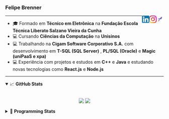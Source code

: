 <h3>Felipe Brenner</h3>

<a href="https://app.rocketseat.com.br/me/felipe-de-oliveira-brenner-conta-ignite" target="_blank" rel="nofollow"><img align="right" width="23rem" src="./assets/rocketseat.png" alt="Rocketseat: @felipe-de-oliveira-brenner-conta-ignite"/></a>
<a href="https://www.instagram.com/felipeobrenner/" target="_blank" rel="nofollow"><img align="right" width="23rem" src="./assets/instagram.png" alt="Instagram: @felipeobrenner"/></a>
<a href="https://www.linkedin.com/in/felipe-de-oliveira-brenner/" target="_blank" rel="nofollow"><img align="right" width="23rem" src="./assets/linkedin.png" alt="LinkedIn: @felipe-de-oliveira-brenner"/></a>

---

- 🎓 Formado em **Técnico em Eletrônica** na **Fundação Escola Técnica Liberato Salzano Vieira da Cunha**
- 💻 Cursando **Ciências da Computação** na **Unisinos**
- 💻 Trabalhando na **Cigam Software Corporativo S.A.** com desenvolvimento em **T-SQL (SQL Server)** , **PL/SQL (Oracle)** e **Magic (uniPaaS e xpa)**
- 💻 Experiência com projetos e estudos em **C++** e **Java** e estudando novas tecnologias como **React.js** e **Node.js**

---

<details open>
  <summary>📈 <b>GitHub Stats</b></summary>
  <br>
  <p align="center">
  <img src="https://github-readme-stats.vercel.app/api?username=felipebrenner&show_icons=true&theme=dark"/>
  <img src="https://github-readme-stats.vercel.app/api/top-langs/?username=felipebrenner&layout=compact&theme=dark">
  </p>

</details>

<details>
  <summary>🤖 <b>Programming Stats</b></summary>
  <br/>

  <!--START_SECTION:waka-->
**🐱 My Github Data** 

> 🏆 398 Contributions in the Year 2021
 > 
> 📦 113.5 kB Used in Github's Storage 
 > 
> 🚫 Not Opted to Hire
 > 
> 📜 17 Public Repositories 
 > 
> 🔑 2 Private Repositories  
 > 
**I'm a Night 🦉** 

```text
🌞 Morning    37 commits     ██░░░░░░░░░░░░░░░░░░░░░░░   8.24% 
🌆 Daytime    117 commits    ██████░░░░░░░░░░░░░░░░░░░   26.06% 
🌃 Evening    272 commits    ███████████████░░░░░░░░░░   60.58% 
🌙 Night      23 commits     █░░░░░░░░░░░░░░░░░░░░░░░░   5.12%

```
📅 **I'm Most Productive on Sunday** 

```text
Monday       73 commits     ████░░░░░░░░░░░░░░░░░░░░░   16.26% 
Tuesday      94 commits     █████░░░░░░░░░░░░░░░░░░░░   20.94% 
Wednesday    47 commits     ██░░░░░░░░░░░░░░░░░░░░░░░   10.47% 
Thursday     47 commits     ██░░░░░░░░░░░░░░░░░░░░░░░   10.47% 
Friday       27 commits     █░░░░░░░░░░░░░░░░░░░░░░░░   6.01% 
Saturday     58 commits     ███░░░░░░░░░░░░░░░░░░░░░░   12.92% 
Sunday       103 commits    █████░░░░░░░░░░░░░░░░░░░░   22.94%

```


📊 **This Week I Spent My Time On** 

```text
💬 Programming Languages: 
TypeScript               4 hrs 29 mins       ██████████████░░░░░░░░░░░   59.2% 
Markdown                 1 hr 36 mins        █████░░░░░░░░░░░░░░░░░░░░   21.21% 
JSON                     1 hr 3 mins         ███░░░░░░░░░░░░░░░░░░░░░░   13.85% 
JavaScript               13 mins             ░░░░░░░░░░░░░░░░░░░░░░░░░   3.02% 
Other                    12 mins             ░░░░░░░░░░░░░░░░░░░░░░░░░   2.72%

🔥 Editors: 
VS Code                  7 hrs 35 mins       █████████████████████████   100.0%

🐱‍💻 Projects: 
ignite-reactjs-nextauth  4 hrs 20 mins       ██████████████░░░░░░░░░░░   57.18% 
ignite-reactjs-dashgo    1 hr 19 mins        ████░░░░░░░░░░░░░░░░░░░░░   17.41% 
www_CGFrontEnd           1 hr 7 mins         ███░░░░░░░░░░░░░░░░░░░░░░   14.82% 
ignite-reactjs-auth-backe24 mins             █░░░░░░░░░░░░░░░░░░░░░░░░   5.48% 
requests via VS          12 mins             ░░░░░░░░░░░░░░░░░░░░░░░░░   2.71%

💻 Operating System: 
Linux                    7 hrs 20 mins       ████████████████████████░   96.73% 
Windows                  14 mins             ░░░░░░░░░░░░░░░░░░░░░░░░░   3.27%

```

**I Mostly Code in TypeScript** 

```text
TypeScript               7 repos             █████████░░░░░░░░░░░░░░░░   38.89% 
Java                     3 repos             ████░░░░░░░░░░░░░░░░░░░░░   16.67% 
CSS                      2 repos             ██░░░░░░░░░░░░░░░░░░░░░░░   11.11% 
Assembly                 1 repo              █░░░░░░░░░░░░░░░░░░░░░░░░   5.56% 
HTML                     1 repo              █░░░░░░░░░░░░░░░░░░░░░░░░   5.56%

```



 Last Updated on 27/07/2021
<!--END_SECTION:waka-->
</details>
